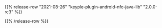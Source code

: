 {{% release-row "2021-08-26" "keyple-plugin-android-nfc-java-lib" "2.0.0-rc3" %}} 

{{% /release-row %}}
